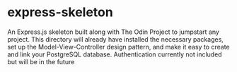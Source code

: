 # express-skeleton

An Express.js skeleton built along with The Odin Project to jumpstart any project. This directory will already have installed the necessary packages, set up the Model-View-Controller design pattern, and make it easy to create and link your PostgreSQL database. Authentication currently not included but will be in the future



